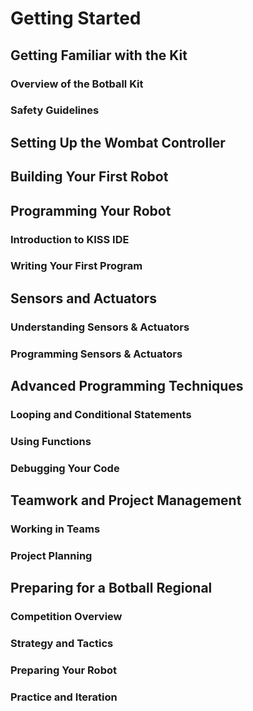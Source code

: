 # Getting Started

## Getting Familiar with the Kit

### Overview of the Botball Kit

### Safety Guidelines

## Setting Up the Wombat Controller

## Building Your First Robot

## Programming Your Robot

### Introduction to KISS IDE

### Writing Your First Program

## Sensors and Actuators

### Understanding Sensors & Actuators

### Programming Sensors & Actuators

## Advanced Programming Techniques

### Looping and Conditional Statements

### Using Functions

### Debugging Your Code

## Teamwork and Project Management

### Working in Teams

### Project Planning

## Preparing for a Botball Regional

### Competition Overview

### Strategy and Tactics

### Preparing Your Robot

### Practice and Iteration